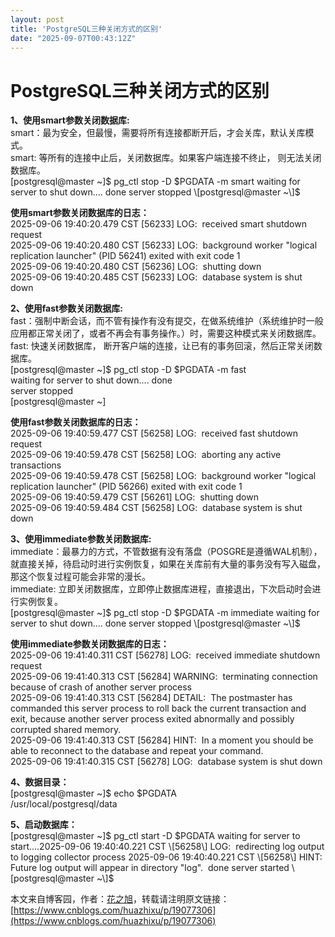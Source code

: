 ```yaml
---
layout: post
title: 'PostgreSQL三种关闭方式的区别'
date: "2025-09-07T00:43:12Z"
---
```

PostgreSQL三种关闭方式的区别
===================

**1、使用smart参数关闭数据库:**  
smart：最为安全，但最慢，需要将所有连接都断开后，才会关库，默认关库模式。  
smart: 等所有的连接中止后，关闭数据库。如果客户端连接不终止， 则无法关闭数据库。  
\[postgresql@master ~\]$ pg\_ctl stop -D $PGDATA -m smart  
waiting for server to shut down.... done  
server stopped  
\[postgresql@master ~\]$  
  
**使用smart参数关闭数据库的日志：**  
2025-09-06 19:40:20.479 CST \[56233\] LOG:  received smart shutdown request  
2025-09-06 19:40:20.480 CST \[56233\] LOG:  background worker "logical replication launcher" (PID 56241) exited with exit code 1  
2025-09-06 19:40:20.480 CST \[56236\] LOG:  shutting down  
2025-09-06 19:40:20.485 CST \[56233\] LOG:  database system is shut down  
  
**2、使用fast参数关闭数据库:**  
fast：强制中断会话，而不管有操作有没有提交，在做系统维护（系统维护时一般应用都正常关闭了，或者不再会有事务操作。）时，需要这种模式来关闭数据库。  
fast: 快速关闭数据库， 断开客户端的连接，让已有的事务回滚，然后正常关闭数据库。  
\[postgresql@master ~\]$ pg\_ctl stop -D $PGDATA -m fast  
waiting for server to shut down.... done  
server stopped  
\[postgresql@master ~\]  
  
**使用fast参数关闭数据库的日志：**  
2025-09-06 19:40:59.477 CST \[56258\] LOG:  received fast shutdown request  
2025-09-06 19:40:59.478 CST \[56258\] LOG:  aborting any active transactions  
2025-09-06 19:40:59.478 CST \[56258\] LOG:  background worker "logical replication launcher" (PID 56266) exited with exit code 1  
2025-09-06 19:40:59.479 CST \[56261\] LOG:  shutting down  
2025-09-06 19:40:59.484 CST \[56258\] LOG:  database system is shut down  
  
**3、使用immediate参数关闭数据库:**  
immediate：最暴力的方式，不管数据有没有落盘（POSGRE是遵循WAL机制），就直接关掉，待启动时进行实例恢复，如果在关库前有大量的事务没有写入磁盘，那这个恢复过程可能会非常的漫长。  
immediate: 立即关闭数据库，立即停止数据库进程，直接退出，下次启动时会进行实例恢复。  
\[postgresql@master ~\]$ pg\_ctl stop -D $PGDATA -m immediate  
waiting for server to shut down.... done  
server stopped  
\[postgresql@master ~\]$  
  
**使用immediate参数关闭数据库的日志：**  
2025-09-06 19:41:40.311 CST \[56278\] LOG:  received immediate shutdown request  
2025-09-06 19:41:40.313 CST \[56284\] WARNING:  terminating connection because of crash of another server process  
2025-09-06 19:41:40.313 CST \[56284\] DETAIL:  The postmaster has commanded this server process to roll back the current transaction and exit, because another server process exited abnormally and possibly corrupted shared memory.  
2025-09-06 19:41:40.313 CST \[56284\] HINT:  In a moment you should be able to reconnect to the database and repeat your command.  
2025-09-06 19:41:40.315 CST \[56278\] LOG:  database system is shut down  
  
**4、数据目录：**  
\[postgresql@master ~\]$ echo $PGDATA  
/usr/local/postgresql/data

  
**5、启动数据库：**  
\[postgresql@master ~\]$ pg\_ctl start -D $PGDATA  
waiting for server to start....2025-09-06 19:40:40.221 CST \[56258\] LOG:  redirecting log output to logging collector process  
2025-09-06 19:40:40.221 CST \[56258\] HINT:  Future log output will appear in directory "log".  
 done  
server started  
\[postgresql@master ~\]$

本文来自博客园，作者：[花之旭](https://www.cnblogs.com/huazhixu/)，转载请注明原文链接：[https://www.cnblogs.com/huazhixu/p/19077306](https://www.cnblogs.com/huazhixu/p/19077306)